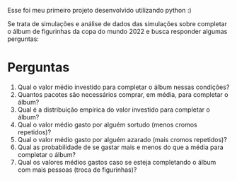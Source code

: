 Esse foi meu primeiro projeto desenvolvido utilizando python :)

Se trata de simulações e análise de dados das simulações sobre completar o álbum de figurinhas da copa do mundo 2022 e busca responder algumas perguntas: 


# Perguntas

1. Qual o valor médio investido para completar o álbum nessas condições?
2. Quantos pacotes são necessários comprar, em média, para completar o álbum?
3. Qual é a distribuição empírica do valor investido para completar o álbum?
4. Qual o valor médio gasto por alguém sortudo (menos cromos repetidos)?
5. Qual o valor médio gasto por alguém azarado (mais cromos repetidos)?
6. Qual as probabilidade de se gastar mais e menos do que a média para completar o álbum?
7. Qual os valores médios gastos caso se esteja completando o álbum com mais pessoas (troca de figurinhas)?
